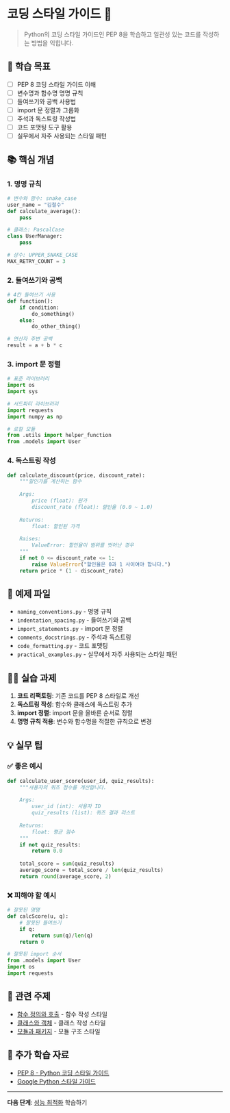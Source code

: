 # 코딩 스타일 가이드 📝

> Python의 코딩 스타일 가이드인 PEP 8을 학습하고 일관성 있는 코드를 작성하는 방법을 익힙니다.

## 🎯 학습 목표

- [ ] PEP 8 코딩 스타일 가이드 이해
- [ ] 변수명과 함수명 명명 규칙
- [ ] 들여쓰기와 공백 사용법
- [ ] import 문 정렬과 그룹화
- [ ] 주석과 독스트링 작성법
- [ ] 코드 포맷팅 도구 활용
- [ ] 실무에서 자주 사용되는 스타일 패턴

## 📚 핵심 개념

### 1. 명명 규칙
```python
# 변수와 함수: snake_case
user_name = "김철수"
def calculate_average():
    pass

# 클래스: PascalCase
class UserManager:
    pass

# 상수: UPPER_SNAKE_CASE
MAX_RETRY_COUNT = 3
```

### 2. 들여쓰기와 공백
```python
# 4칸 들여쓰기 사용
def function():
    if condition:
        do_something()
    else:
        do_other_thing()

# 연산자 주변 공백
result = a + b * c
```

### 3. import 문 정렬
```python
# 표준 라이브러리
import os
import sys

# 서드파티 라이브러리
import requests
import numpy as np

# 로컬 모듈
from .utils import helper_function
from .models import User
```

### 4. 독스트링 작성
```python
def calculate_discount(price, discount_rate):
    """할인가를 계산하는 함수
    
    Args:
        price (float): 원가
        discount_rate (float): 할인율 (0.0 ~ 1.0)
    
    Returns:
        float: 할인된 가격
    
    Raises:
        ValueError: 할인율이 범위를 벗어난 경우
    """
    if not 0 <= discount_rate <= 1:
        raise ValueError("할인율은 0과 1 사이여야 합니다.")
    return price * (1 - discount_rate)
```

## 📁 예제 파일

- `naming_conventions.py` - 명명 규칙
- `indentation_spacing.py` - 들여쓰기와 공백
- `import_statements.py` - import 문 정렬
- `comments_docstrings.py` - 주석과 독스트링
- `code_formatting.py` - 코드 포맷팅
- `practical_examples.py` - 실무에서 자주 사용되는 스타일 패턴

## 🏃‍♂️ 실습 과제

1. **코드 리팩토링**: 기존 코드를 PEP 8 스타일로 개선
2. **독스트링 작성**: 함수와 클래스에 독스트링 추가
3. **import 정렬**: import 문을 올바른 순서로 정렬
4. **명명 규칙 적용**: 변수와 함수명을 적절한 규칙으로 변경

## 💡 실무 팁

### ✅ 좋은 예시
```python
def calculate_user_score(user_id, quiz_results):
    """사용자의 퀴즈 점수를 계산합니다.
    
    Args:
        user_id (int): 사용자 ID
        quiz_results (list): 퀴즈 결과 리스트
    
    Returns:
        float: 평균 점수
    """
    if not quiz_results:
        return 0.0
    
    total_score = sum(quiz_results)
    average_score = total_score / len(quiz_results)
    return round(average_score, 2)
```

### ❌ 피해야 할 예시
```python
# 잘못된 명명
def calcScore(u, q):
    # 잘못된 들여쓰기
    if q:
        return sum(q)/len(q)
    return 0

# 잘못된 import 순서
from .models import User
import os
import requests
```

## 🔗 관련 주제

- [함수 정의와 호출](../../03-functions-modules/functions/) - 함수 작성 스타일
- [클래스와 객체](../../04-oop/classes-and-objects/) - 클래스 작성 스타일
- [모듈과 패키지](../../03-functions-modules/modules/) - 모듈 구조 스타일

## 📖 추가 학습 자료

- [PEP 8 - Python 코딩 스타일 가이드](https://pep8.org/)
- [Google Python 스타일 가이드](https://google.github.io/styleguide/pyguide.html)

---

**다음 단계**: [성능 최적화](../../08-best-practices/performance-optimization/) 학습하기
